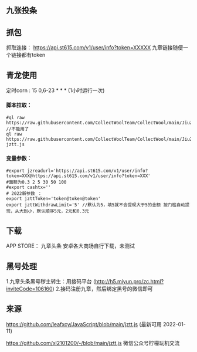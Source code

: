 ## 九张投条

## 抓包
抓取连接： https://api.st615.com/v1/user/info?token=XXXXX
九章链接随便一个链接都有token 
## 青龙使用 
定时corn : 15 0,6-23 * * * (1小时运行一次)

#### 脚本拉取：
```
#ql raw https://raw.githubusercontent.com/CollectWoolTeam/CollectWool/main/JiuZhangTouTiao/jzread.js //不能用了
ql raw https://raw.githubusercontent.com/CollectWoolTeam/CollectWool/main/JiuZhangTouTiao/leafxcy-jztt.js
```
#### 变量参数：
```
#export jzreadurl='https://api.st615.com/v1/user/info?token=XXX@https://api.st615.com/v1/user/info?token=XXX'
#面额为0.3 2 5 30 50 100
#export cashtx=''
# 2022新参数 ：
export jzttToken='token@token@token'
export jzttWithdrawLimit='5' //默认为5，填5就不会提现大于5的金额 按门槛自动提现，从大到小，默认顺序5元，2元和0.3元
```

## 下载 
APP STORE： 九章头条
安卓各大商场自行下载，未测试
## 黑号处理
1.九章头条黑号秽土转生：用接码平台 (http://h5.miyun.pro/zc.html?inviteCode=106160)
2.接码注册九章，然后绑定黑号的微信即可
## 来源
https://github.com/leafxcy/JavaScript/blob/main/jztt.js (最新可用 2022-01-11)

https://github.com/xl2101200/-/blob/main/jztt.js
微信公众号柠檬玩机交流
